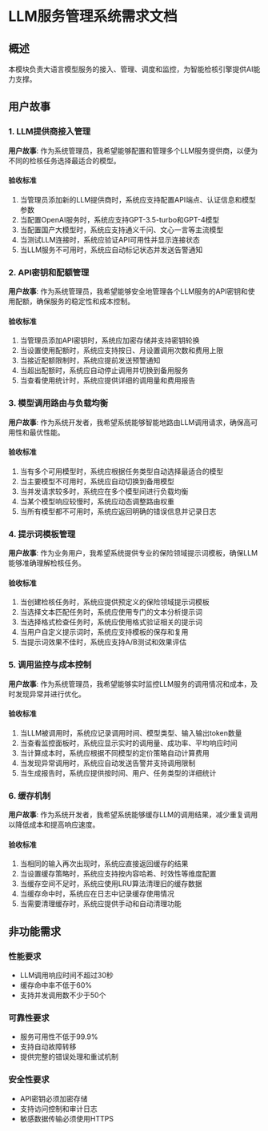 # LLM服务管理系统需求文档

## 概述

本模块负责大语言模型服务的接入、管理、调度和监控，为智能检核引擎提供AI能力支撑。

## 用户故事

### 1. LLM提供商接入管理

**用户故事**: 作为系统管理员，我希望能够配置和管理多个LLM服务提供商，以便为不同的检核任务选择最适合的模型。

#### 验收标准
1. 当管理员添加新的LLM提供商时，系统应支持配置API端点、认证信息和模型参数
2. 当配置OpenAI服务时，系统应支持GPT-3.5-turbo和GPT-4模型
3. 当配置国产大模型时，系统应支持通义千问、文心一言等主流模型
4. 当测试LLM连接时，系统应验证API可用性并显示连接状态
5. 当LLM服务不可用时，系统应自动标记状态并发送告警通知

### 2. API密钥和配额管理

**用户故事**: 作为系统管理员，我希望能够安全地管理各个LLM服务的API密钥和使用配额，确保服务的稳定性和成本控制。

#### 验收标准
1. 当管理员添加API密钥时，系统应加密存储并支持密钥轮换
2. 当设置使用配额时，系统应支持按日、月设置调用次数和费用上限
3. 当接近配额限制时，系统应提前发送预警通知
4. 当超出配额时，系统应自动停止调用并切换到备用服务
5. 当查看使用统计时，系统应提供详细的调用量和费用报告

### 3. 模型调用路由与负载均衡

**用户故事**: 作为系统开发者，我希望系统能够智能地路由LLM调用请求，确保高可用性和最优性能。

#### 验收标准
1. 当有多个可用模型时，系统应根据任务类型自动选择最适合的模型
2. 当主要模型不可用时，系统应自动切换到备用模型
3. 当并发请求较多时，系统应在多个模型间进行负载均衡
4. 当某个模型响应较慢时，系统应动态调整路由权重
5. 当所有模型都不可用时，系统应返回明确的错误信息并记录日志

### 4. 提示词模板管理

**用户故事**: 作为业务用户，我希望系统提供专业的保险领域提示词模板，确保LLM能够准确理解检核任务。

#### 验收标准
1. 当创建检核任务时，系统应提供预定义的保险领域提示词模板
2. 当选择文本匹配任务时，系统应使用专门的文本分析提示词
3. 当选择格式检查任务时，系统应使用格式验证相关的提示词
4. 当用户自定义提示词时，系统应支持模板的保存和复用
5. 当提示词效果不佳时，系统应支持A/B测试和效果评估

### 5. 调用监控与成本控制

**用户故事**: 作为系统管理员，我希望能够实时监控LLM服务的调用情况和成本，及时发现异常并进行优化。

#### 验收标准
1. 当LLM被调用时，系统应记录调用时间、模型类型、输入输出token数量
2. 当查看监控面板时，系统应显示实时的调用量、成功率、平均响应时间
3. 当计算成本时，系统应根据不同模型的定价策略自动计算费用
4. 当发现异常调用时，系统应自动发送告警并支持调用限制
5. 当生成报告时，系统应提供按时间、用户、任务类型的详细统计

### 6. 缓存机制

**用户故事**: 作为系统开发者，我希望系统能够缓存LLM的调用结果，减少重复调用以降低成本和提高响应速度。

#### 验收标准
1. 当相同的输入再次出现时，系统应直接返回缓存的结果
2. 当设置缓存策略时，系统应支持按内容哈希、时效性等维度配置
3. 当缓存空间不足时，系统应使用LRU算法清理旧的缓存数据
4. 当缓存命中时，系统应在日志中记录缓存使用情况
5. 当需要清理缓存时，系统应提供手动和自动清理功能

## 非功能需求

### 性能要求
- LLM调用响应时间不超过30秒
- 缓存命中率不低于60%
- 支持并发调用数不少于50个

### 可靠性要求
- 服务可用性不低于99.9%
- 支持自动故障转移
- 提供完整的错误处理和重试机制

### 安全性要求
- API密钥必须加密存储
- 支持访问控制和审计日志
- 敏感数据传输必须使用HTTPS